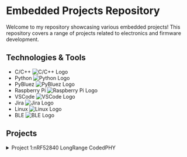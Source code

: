 # Embedded Projects Repository

Welcome to my repository showcasing various embedded projects! This repository covers a range of projects related to electronics and firmware development.

## Technologies & Tools

- C/C++ ![C/C++ Logo](https://img.shields.io/badge/C++-00599C?style=for-the-badge&logo=c%2B%2B&logoColor=white)
- Python ![Python Logo](https://img.shields.io/badge/Python-3776AB?style=for-the-badge&logo=python&logoColor=white)
- PyBluez ![PyBluez Logo](https://img.shields.io/badge/PyBluez-0082FC?style=for-the-badge&logo=python&logoColor=white)
- Raspberry Pi ![Raspberry Pi Logo](https://img.shields.io/badge/Raspberry_Pi-A22846?style=for-the-badge&logo=raspberry-pi&logoColor=white)
- VSCode ![VSCode Logo](https://img.shields.io/badge/VSCode-007ACC?style=for-the-badge&logo=visual-studio-code&logoColor=white)
- Jira ![Jira Logo](https://img.shields.io/badge/Jira-0052CC?style=for-the-badge&logo=jira&logoColor=white)
- Linux ![Linux Logo](https://img.shields.io/badge/Linux-FCC624?style=for-the-badge&logo=linux&logoColor=black)
- BLE ![BLE Logo](https://img.shields.io/badge/BLE-0082FC?style=for-the-badge&logo=bluetooth&logoColor=white)


## Projects

<details>
<summary>Project 1:nRF52840 LongRange CodedPHY </summary>

```markdown
# Project 1: nRF52840 LongRange CodedPHY

Description of the Smart Home Automation project.
...

</details>

<details>
<summary>Project 2: IoT Weather Station</summary>

# Project 2: IoT Weather Station

Description of the IoT Weather Station project.

...
</details>
